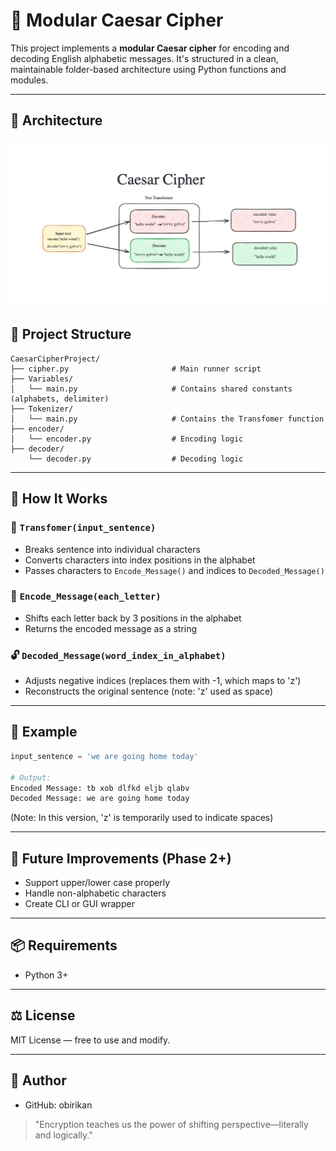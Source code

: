 # 🔐 Modular Caesar Cipher

This project implements a **modular Caesar cipher** for encoding and decoding English alphabetic messages. It's structured in a clean, maintainable folder-based architecture using Python functions and modules.

---
## 📁 Architecture
![Caesar Cipher Diagram](assets/cc.png)


## 📁 Project Structure

```
CaesarCipherProject/
├── cipher.py                       # Main runner script
├── Variables/
│   └── main.py                     # Contains shared constants (alphabets, delimiter)
├── Tokenizer/
│   └── main.py                     # Contains the Transfomer function
├── encoder/
│   └── encoder.py                  # Encoding logic
├── decoder/
    └── decoder.py                  # Decoding logic
```

---

## 🚀 How It Works

### 🔁 `Transfomer(input_sentence)`

* Breaks sentence into individual characters
* Converts characters into index positions in the alphabet
* Passes characters to `Encode_Message()` and indices to `Decoded_Message()`

### 🔐 `Encode_Message(each_letter)`

* Shifts each letter back by 3 positions in the alphabet
* Returns the encoded message as a string

### 🔓 `Decoded_Message(word_index_in_alphabet)`

* Adjusts negative indices (replaces them with -1, which maps to 'z')
* Reconstructs the original sentence (note: 'z' used as space)

---

## 💬 Example

```python
input_sentence = 'we are going home today'

# Output:
Encoded Message: tb xob dlfkd eljb qlabv
Decoded Message: we are going home today
```

(Note: In this version, 'z' is temporarily used to indicate spaces)

---

## 🔧 Future Improvements (Phase 2+)

* Support upper/lower case properly
* Handle non-alphabetic characters
* Create CLI or GUI wrapper

---

## 📦 Requirements

* Python 3+

---

## ⚖️ License

MIT License — free to use and modify.

---

## 👤 Author

* GitHub: obirikan

> "Encryption teaches us the power of shifting perspective—literally and logically."


